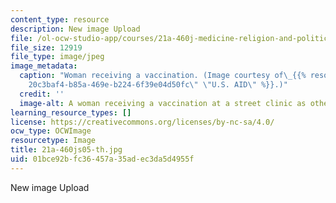 ```yaml
---
content_type: resource
description: New image Upload
file: /ol-ocw-studio-app/courses/21a-460j-medicine-religion-and-politics-in-africa-and-the-african-diaspora-spring-2005/01bce92bfc36457a35adec3da5d4955f_21a-460js05-th.jpg
file_size: 12919
file_type: image/jpeg
image_metadata:
  caption: "Woman receiving a vaccination. (Image courtesy of\_{{% resource_link \"\
    20c3baf4-b85a-469e-b224-6f39e04d50fc\" \"U.S. AID\" %}}.)"
  credit: ''
  image-alt: A woman receiving a vaccination at a street clinic as others watch.
learning_resource_types: []
license: https://creativecommons.org/licenses/by-nc-sa/4.0/
ocw_type: OCWImage
resourcetype: Image
title: 21a-460js05-th.jpg
uid: 01bce92b-fc36-457a-35ad-ec3da5d4955f
---
```

New image Upload